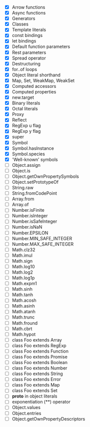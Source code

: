 - [x] Arrow functions
- [x] Async functions
- [x] Generators
- [x] Classes
- [x] Template literals
- [x] const bindings
- [x] let bindings
- [x] Default function parameters
- [x] Rest parameters
- [x] Spread operator
- [x] Destructuring
- [x] for..of loops
- [x] Object literal shorthand
- [x] Map, Set, WeakMap, WeakSet
- [x] Computed accessors
- [x] Computed properties
- [x] new.target
- [x] Binary literals
- [x] Octal literals
- [x] Proxy
- [x] Reflect
- [x] RegExp u flag
- [x] RegExp y flag
- [x] super
- [x] Symbol
- [x] Symbol.hasInstance
- [x] Symbol.species
- [x] 'Well-known' symbols
- [ ] Object.assign
- [ ] Object.is
- [ ] Object.getOwnPropertySymbols
- [ ] Object.setPrototypeOf
- [ ] String.raw
- [ ] String.fromCodePoint
- [ ] Array.from
- [ ] Array.of
- [ ] Number.isFinite
- [ ] Number.isInteger
- [ ] Number.isSafeInteger
- [ ] Number.isNaN
- [ ] Number.EPSILON
- [ ] Number.MIN_SAFE_INTEGER
- [ ] Number.MAX_SAFE_INTEGER
- [ ] Math.clz32
- [ ] Math.imul
- [ ] Math.sign
- [ ] Math.log10
- [ ] Math.log2
- [ ] Math.log1p
- [ ] Math.expm1
- [ ] Math.sinh
- [ ] Math.tanh
- [ ] Math.acosh
- [ ] Math.asinh
- [ ] Math.atanh
- [ ] Math.trunc
- [ ] Math.fround
- [ ] Math.cbrt
- [ ] Math.hypot
- [ ] class Foo extends Array
- [ ] class Foo extends RegExp
- [ ] class Foo extends Function
- [ ] class Foo extends Promise
- [ ] class Foo extends Boolean
- [ ] class Foo extends Number
- [ ] class Foo extends String
- [ ] class Foo extends Error
- [ ] class Foo extends Map
- [ ] class Foo extends Set
- [ ] __proto__ in object literals
- [ ] exponentiation (**) operator
- [ ] Object.values
- [ ] Object.entries
- [ ] Object.getOwnPropertyDescriptors
